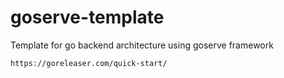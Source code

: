 # goserve-template
Template for go backend architecture using goserve framework

`https://goreleaser.com/quick-start/`